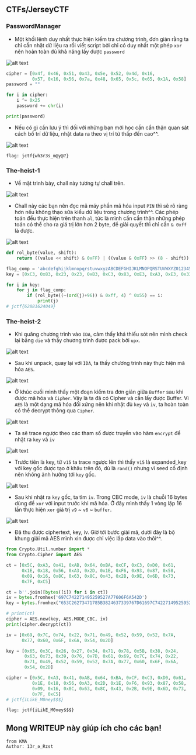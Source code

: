 ## CTFs/JerseyCTF

### PasswordManager

- Một khối lệnh duy nhất thực hiện kiểm tra chương trình, đơn giản rằng ta chỉ cần nhặt dữ liệu ra rồi viết script bởi chỉ có duy nhất một phép `xor` nên hoàn toàn đủ khả năng lấy được `password`

![alt text](_IMG/image.png)

```python
cipher = [0x4f, 0x46, 0x51, 0x43, 0x5e, 0x52, 0x4d, 0x16,
          0x57, 0x16, 0x56, 0x7a, 0x48, 0x65, 0x5c, 0x65, 0x1A, 0x58]
password = ""

for i in cipher:
    i ^= 0x25
    password += chr(i)

print(password)
```

- Nếu có gì cần lưu ý thì đối với những bạn mới học cần cẩn thận quan sát cách bố trí dữ liệu, nhặt data ra theo vị trí từ thấp đến cao^^.

![alt text](_IMG/image-1.png)

```
flag: jctf{wh3r3s_m@y@?}
```

### The-heist-1

- Về mặt trình bày, chall này tương tự chall trên.

![alt text](_IMG/image-2.png)

- Chall này các bạn nên đọc mã máy phần mã hóa input `PIN` thì sẽ rõ ràng hơn nếu không thạo sửa kiểu dữ liệu trong chương trình^^. Các phép toán đều thực hiện trên thanh `al`, tức là mình cần cẩn thận những phép toán có thể cho ra giá trị lớn hơn 2 byte, để giải quyết thì chỉ cần `& 0xff` là được.

![alt text](_IMG/image-3.png)

```python
def rol_byte(value, shift):
    return ((value << shift) & 0xFF) | ((value & 0xFF) >> (8 - shift))

flag_comp = 'abcdefghijklmnopqrstuvwxyzABCDEFGHIJKLMNOPQRSTUVWXYZ0123456789!@#$%^&*()_+-=<>,./{[]\|~:;?"\''
key = [0xC3, 0x83, 0x23, 0x23, 0xB3, 0xC3, 0x83, 0xE3, 0xA3, 0xE3, 0x33, 0x0C]

for i in key:
    for j in flag_comp:
        if (rol_byte((~(ord(j)+96)) & 0xff, 4) ^ 0x55) == i:
            print(j)
# jctf{62881624049}
```

### The-heist-2

- Khi quăng chương trình vào `IDA`, cảm thấy khá thiếu sót nên mình check lại bằng `die` và thấy chương trình được pack bởi `upx`.

![alt text](_IMG/image-4.png)

- Sau khi unpack, quay lại với `IDA`, ta thấy chương trình này thực hiện mã hóa `AES`.

![alt text](_IMG/image-5.png)

- Ở khúc cuối mình thấy một đoạn kiểm tra đơn giản giữa `Buffer` sau khi được mã hóa và `Cipher`. Vậy là ta đã có Cipher và cần lấy được Buffer. Vì `AES` là một dạng mã hóa đối xứng nên khi nhặt đủ `key` và `iv`, ta hoàn toàn có thể decrypt thông qua `Cipher`.

![alt text](_IMG/image-6.png)

- Ta sẽ trace ngược theo các tham số được truyền vào hàm `encrypt` để nhặt ra `key` và `iv`

![alt text](_IMG/image-7.png)

- Trước tiên là key, từ `v15` ta trace ngược lên thì thấy `v15` là expanded_key với key gốc được tạo ở khâu trên đó, dù là `rand()` nhưng vì seed cố định nên không ảnh hưởng tới `key` gốc.

![alt text](_IMG/image-8.png)

- Sau khi nhặt ra `key` gốc, ta tìm `iv`. Trong CBC mode, `iv` là chuỗi 16 bytes dùng để `xor` với input trước khi mã hóa. Ở đây mình thấy 1 vòng lặp 16 lần thực hiện `xor` giá trị `v9` ~ `v6` ~ `buffer`.

![alt text](_IMG/image-9.png)

- Đã thu được ciphertext, key, iv. Giờ tới bước giải mã, dưới đây là bộ khung giải mã AES mình xin được chỉ việc lắp data vào thôi^^.

```python
from Crypto.Util.number import *
from Crypto.Cipher import AES

ct = [0x5C, 0xA3, 0x41, 0xAB, 0x64, 0xBA, 0xCF, 0xC3, 0xD0, 0x61,
      0x1E, 0x18, 0x56, 0xA3, 0x2D, 0x1E, 0xF6, 0x93, 0x87, 0x58,
      0x09, 0x16, 0x8C, 0x63, 0x8C, 0x43, 0x2B, 0x9E, 0x6D, 0x73,
      0x7F, 0xC5]

ct = b''.join([bytes([i]) for i in ct])
iv = bytes.fromhex('697C742271495259527A77606F6A542D')
key = bytes.fromhex("653C26273471785B3824637339767D61697C742271495259527A77606F6A542D")[:16]

# print(ct)
cipher = AES.new(key, AES.MODE_CBC, iv)
print(cipher.decrypt(ct))

iv = [0x69, 0x7C, 0x74, 0x22, 0x71, 0x49, 0x52, 0x59, 0x52, 0x7A,
      0x77, 0x60, 0x6F, 0x6A, 0x54, 0x2D]

key = [0x65, 0x3C, 0x26, 0x27, 0x34, 0x71, 0x78, 0x5B, 0x38, 0x24,
       0x63, 0x73, 0x39, 0x76, 0x7D, 0x61, 0x69, 0x7C, 0x74, 0x22,
       0x71, 0x49, 0x52, 0x59, 0x52, 0x7A, 0x77, 0x60, 0x6F, 0x6A,
       0x54, 0x2D]

cipher = [0x5C, 0xA3, 0x41, 0xAB, 0x64, 0xBA, 0xCF, 0xC3, 0xD0, 0x61,
          0x1E, 0x18, 0x56, 0xA3, 0x2D, 0x1E, 0xF6, 0x93, 0x87, 0x58,
          0x09, 0x16, 0x8C, 0x63, 0x8C, 0x43, 0x2B, 0x9E, 0x6D, 0x73,
          0x7F, 0xC5]
# jctf{iLikE_M0ney$$$}
```

```
flag: jctf{iLikE_M0ney$$$}
```

## Mong WRITEUP này giúp ích cho các bạn!

```
from KMA
Author: 13r_ə_Rɪst
```
